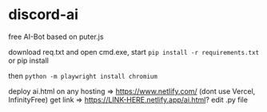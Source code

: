 # discord-ai
free AI-Bot based on puter.js

download req.txt and open cmd.exe, start `pip install -r requirements.txt`
or pip install 

then `python -m playwright install chromium`

deploy ai.html on any hosting => https://www.netlify.com/ (dont use Vercel, InfinityFree)
get link => https://LINK-HERE.netlify.app/ai.html?
edit .py file
